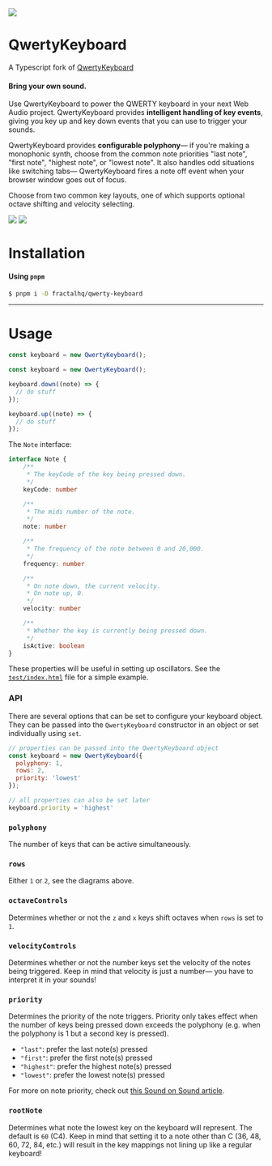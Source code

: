 <img src="https://raw.github.com/kylestetz/QwertyKeyboard/master/QwertyKeyboard.jpg" />

# QwertyKeyboard

A Typescript fork of [QwertyKeyboard](https://github.com/kylestetz/QwertyKeyboard/)

#### Bring your own sound.

Use QwertyKeyboard to power the QWERTY keyboard in your next Web Audio project. QwertyKeyboard provides **intelligent handling of key events**, giving you key up and key down events that you can use to trigger your sounds.

QwertyKeyboard provides **configurable polyphony**— if you're making a monophonic synth, choose from the common note priorities "last note", "first note", "highest note", or "lowest note". It also handles odd situations like switching tabs— QwertyKeyboard fires a note off event when your browser window goes out of focus.

Choose from two common key layouts, one of which supports optional octave shifting and velocity selecting.

<img src="https://raw.github.com/kylestetz/QwertyKeyboard/master/images/QwertyKeyboard-mapping-rows1.jpg" />

<img src="https://raw.github.com/kylestetz/QwertyKeyboard/master/images/QwertyKeyboard-mapping-rows2.jpg" />

# Installation

#### Using `pnpm`

```bash
$ pnpm i -D fractalhq/qwerty-keyboard
```
---

# Usage

```typescript
const keyboard = new QwertyKeyboard();

const keyboard = new QwertyKeyboard();

keyboard.down((note) => {
  // do stuff
});

keyboard.up((note) => {
  // do stuff
});
```

The `Note` interface:

```typescript
interface Note {
	/**
	 * The keyCode of the key being pressed down.
	 */
	keyCode: number

	/**
	 * The midi number of the note.
	 */
	note: number

	/**
	 * The frequency of the note between 0 and 20,000.
	 */
	frequency: number

	/**
	 * On note down, the current velocity.
	 * On note up, 0.
	 */
	velocity: number

	/**
	 * Whether the key is currently being pressed down.
	 */
	isActive: boolean
}
```

These properties will be useful in setting up oscillators. See the [`test/index.html`](https://github.com/kylestetz/QwertyKeyboard/blob/master/test/index.html) file for a simple example.

### API

There are several options that can be set to configure your keyboard object. They can be passed into the `QwertyKeyboard` constructor in an object or set individually using `set`.

```javascript
// properties can be passed into the QwertyKeyboard object
const keyboard = new QwertyKeyboard({
  polyphony: 1,
  rows: 2,
  priority: 'lowest'
});

// all properties can also be set later
keyboard.priority = 'highest'
```

### `polyphony`
The number of keys that can be active simultaneously.

### `rows`
Either `1` or `2`, see the diagrams above.

### `octaveControls`
Determines whether or not the `z` and `x` keys shift octaves when `rows` is set to `1`.

### `velocityControls`
Determines whether or not the number keys set the velocity of the notes being triggered. Keep in mind that velocity is just a number— you have to interpret it in your sounds!

### `priority`
Determines the priority of the note triggers. Priority only takes effect when the number of keys being pressed down exceeds the polyphony (e.g. when the polyphony is 1 but a second key is pressed).

- `"last"`: prefer the last note(s) pressed
- `"first"`: prefer the first note(s) pressed
- `"highest"`: prefer the highest note(s) pressed
- `"lowest"`: prefer the lowest note(s) pressed

For more on note priority, check out [this Sound on Sound article](https://web.archive.org/web/20150913012148/http://www.soundonsound.com/sos/oct00/articles/synthsec.htm).

### `rootNote`
Determines what note the lowest key on the keyboard will represent. The default is `60` (C4). Keep in mind that setting it to a note other than C (36, 48, 60, 72, 84, etc.) will result in the key mappings not lining up like a regular keyboard!
